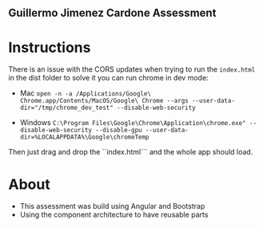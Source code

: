 ## Guillermo Jimenez Cardone Assessment

# Instructions
There is an issue with the CORS updates when trying to run the ```index.html``` in the dist folder to solve it 
you can run chrome in dev mode:

- Mac
```open -n -a /Applications/Google\ Chrome.app/Contents/MacOS/Google\ Chrome --args --user-data-dir="/tmp/chrome_dev_test" --disable-web-security```

- Windows 
```C:\Program Files\Google\Chrome\Application\chrome.exe" --disable-web-security --disable-gpu --user-data-dir=%LOCALAPPDATA%\Google\chromeTemp```

Then just drag and drop the ``index.html``` and the whole app should load.

# About
- This assessment was build using Angular and Bootstrap
- Using the component architecture to have reusable parts 